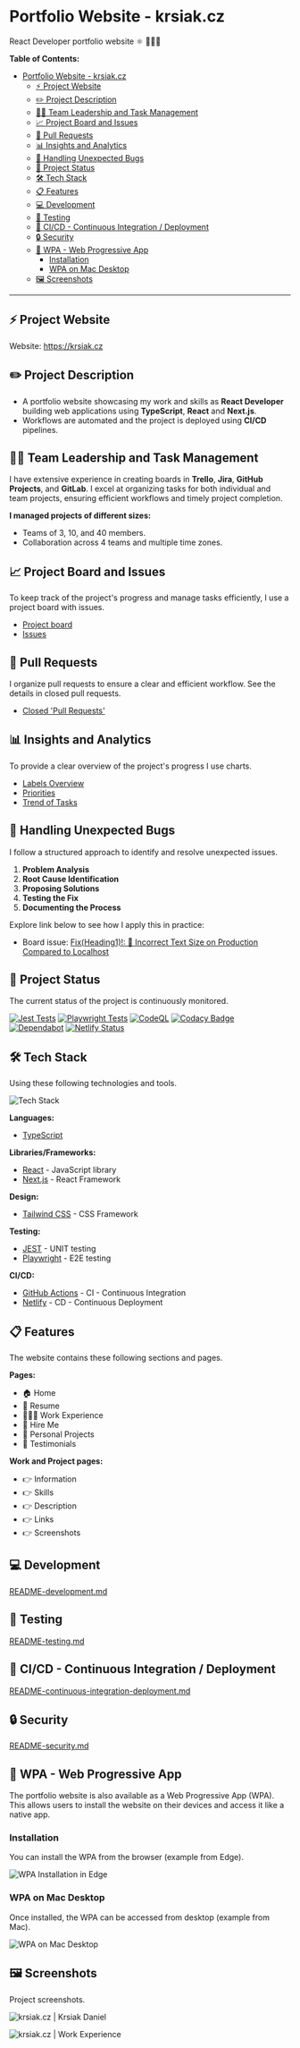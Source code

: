 # Portfolio Website - krsiak.cz

React Developer portfolio website ⚛️ 👨🏻‍💻

**Table of Contents:**

- [Portfolio Website - krsiak.cz](#portfolio-website---krsiakcz)
  - [⚡ Project Website](#-project-website)
  - [✏️ Project Description](#️-project-description)
  - [👨‍💼 Team Leadership and Task Management](#-team-leadership-and-task-management)
  - [📈 Project Board and Issues](#-project-board-and-issues)
  - [🔄 Pull Requests](#-pull-requests)
  - [📊 Insights and Analytics](#-insights-and-analytics)
  - [🐛 Handling Unexpected Bugs](#-handling-unexpected-bugs)
  - [🚦 Project Status](#-project-status)
  - [🛠️ Tech Stack](#️-tech-stack)
  - [📋 Features](#-features)
  - [💻 Development](#-development)
  - [🐛 Testing](#-testing)
  - [🚀 CI/CD - Continuous Integration / Deployment](#-cicd---continuous-integration--deployment)
  - [🔒 Security](#-security)
  - [📱 WPA - Web Progressive App](#-wpa---web-progressive-app)
    - [Installation](#installation)
    - [WPA on Mac Desktop](#wpa-on-mac-desktop)
  - [🖼️ Screenshots](#️-screenshots)

---

## ⚡ Project Website

Website: <https://krsiak.cz>

## ✏️ Project Description

- A portfolio website showcasing my work and skills as **React Developer** building web applications using **TypeScript**, **React** and **Next.js**.
- Workflows are automated and the project is deployed using **CI/CD** pipelines.

## 👨‍💼 Team Leadership and Task Management

I have extensive experience in creating boards in **Trello**, **Jira**, **GitHub Projects**, and **GitLab**. I excel at organizing tasks for both individual and team projects, ensuring efficient workflows and timely project completion.

**I managed projects of different sizes:**

- Teams of 3, 10, and 40 members.
- Collaboration across 4 teams and multiple time zones.

## 📈 Project Board and Issues

To keep track of the project's progress and manage tasks efficiently, I use a project board with issues.

- [Project board](https://github.com/users/krsiakdaniel/projects/6)
- [Issues](https://github.com/krsiakdaniel/portfolio-website-krsiak-cz/issues)

## 🔄 Pull Requests

I organize pull requests to ensure a clear and efficient workflow. See the details in closed pull requests.

- [Closed 'Pull Requests'](https://github.com/krsiakdaniel/portfolio-website-krsiak-cz/pulls?q=is%3Apr+is%3Aclosed)

## 📊 Insights and Analytics

To provide a clear overview of the project's progress I use charts.

- [Labels Overview](https://github.com/users/krsiakdaniel/projects/6/insights/3)
- [Priorities](https://github.com/users/krsiakdaniel/projects/6/insights/2)
- [Trend of Tasks](https://github.com/users/krsiakdaniel/projects/6/insights/1)

## 🐛 Handling Unexpected Bugs

I follow a structured approach to identify and resolve unexpected issues.

1. **Problem Analysis**
2. **Root Cause Identification**
3. **Proposing Solutions**
4. **Testing the Fix**
5. **Documenting the Process**

Explore link below to see how I apply this in practice:

- Board issue: [Fix(Heading1)!: 🐛 Incorrect Text Size on Production Compared to Localhost](https://github.com/users/krsiakdaniel/projects/6/views/1?pane=issue&itemId=90896673&issue=krsiakdaniel%7Cportfolio-website-krsiak-cz%7C163)

## 🚦 Project Status

The current status of the project is continuously monitored.

[![Jest Tests](https://github.com/krsiakdaniel/portfolio-website-krsiak-cz/actions/workflows/jest.yml/badge.svg)](https://github.com/krsiakdaniel/portfolio-website-krsiak-cz/actions/workflows/jest.yml) [![Playwright Tests](https://github.com/krsiakdaniel/portfolio-website-krsiak-cz/actions/workflows/playwright.yml/badge.svg)](https://github.com/krsiakdaniel/portfolio-website-krsiak-cz/actions/workflows/playwright.yml) [![CodeQL](https://github.com/krsiakdaniel/portfolio-website-krsiak-cz/actions/workflows/github-code-scanning/codeql/badge.svg)](https://github.com/krsiakdaniel/portfolio-website-krsiak-cz/actions/workflows/github-code-scanning/codeql) [![Codacy Badge](https://app.codacy.com/project/badge/Grade/eaa72f9b0a7242ae9179b0dfdd58faf5)](https://app.codacy.com/gh/krsiakdaniel/portfolio-website-krsiak-cz/dashboard?utm_source=gh&utm_medium=referral&utm_content=&utm_campaign=Badge_grade) [![Dependabot](https://img.shields.io/badge/Dependabot-Enabled-green)](https://github.com/krsiakdaniel/portfolio-website-krsiak-cz/security/dependabot) [![Netlify Status](https://api.netlify.com/api/v1/badges/eb322254-0169-4941-9416-3806b0bd5be6/deploy-status)](https://app.netlify.com/sites/portfolio-website-krsiak-cz/deploys)

## 🛠️ Tech Stack

Using these following technologies and tools.

![Tech Stack](/readme-images/technologies-and-tools.png)

**Languages:**

- [TypeScript](https://www.typescriptlang.org/)

**Libraries/Frameworks:**

- [React](https://react.dev/) - JavaScript library
- [Next.js](https://nextjs.org/) - React Framework

**Design:**

- [Tailwind CSS](https://tailwindcss.com/) - CSS Framework

**Testing:**

- [JEST](https://jestjs.io/) - UNIT testing
- [Playwright](https://playwright.dev/) - E2E testing

**CI/CD:**

- [GitHub Actions](https://github.com/krsiakdaniel/portfolio-website-krsiak-cz/actions) - CI - Continuous Integration
- [Netlify](https://www.netlify.com/) - CD - Continuous Deployment

## 📋 Features

The website contains these following sections and pages.

**Pages:**

- 🏠 Home
- 📝 Resume
- 👨🏻‍💻 Work Experience
- 🤝 Hire Me
- 🚀 Personal Projects
- 💬 Testimonials

**Work and Project pages:**

- 👉 Information
- 👉 Skills
- 👉 Description
- 👉 Links
- 👉 Screenshots

## 💻 Development

[README-development.md](README-development.md)

## 🐛 Testing

[README-testing.md](README-testing.md)

## 🚀 CI/CD - Continuous Integration / Deployment

[README-continuous-integration-deployment.md](README-continuous-integration-deployment.md)

## 🔒 Security

[README-security.md](README-security.md)

## 📱 WPA - Web Progressive App

The portfolio website is also available as a Web Progressive App (WPA). This allows users to install the website on their devices and access it like a native app.

### Installation

You can install the WPA from the browser (example from Edge).

![WPA Installation in Edge](/readme-images/wpa-installation-in-edge.png)

### WPA on Mac Desktop

Once installed, the WPA can be accessed from desktop (example from Mac).

![WPA on Mac Desktop](/readme-images/wpa-320x640.png)

## 🖼️ Screenshots

Project screenshots.

![krsiak.cz | Krsiak Daniel](/readme-images/krsiak-website-screenshot-1.png)

![krsiak.cz | Work Experience](/readme-images/krsiak-website-screenshot-2.png)
